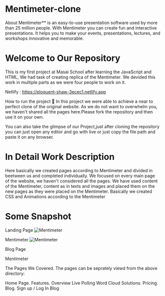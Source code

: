 # Mentimeter-clone
About
Mentimeter** is an easy-to-use presentation software used by more than 25 million people. With Mentimeter you can create fun and interactive presentations. It helps you to make your events, presentations, lectures, and workshops innovative and memorable.

Welcome to Our Repository
===================================

This is my first project at Masai School after learning the JavaScript and HTML, We had task of creating replica of the Mentimeter. We devided this work in multiple parts as we were four people to work on it.

Netlify : https://eloquent-shaw-3ecec1.netlify.app

How to run the project 📑
In this project we were able to achieve a near to perfect clone of the original website. As we do not want to overwhelm you, we haven't shared all the pages here.Please fork the repository and then use it on your own.

You can also take the glimpse of our Project,just after cloning the repository you can just open any editor and go with live or just copy the file path and paste it on any browser.

In Detail Work Description
==================

Here basically we created pages according to Mentimeter and divided in beetween us and completed individually. We focused on every main page of the website, we haven't considered all the pages. We have used content of the Mentimeter, content as in texts and images and placed them on the new pages as they were placed on the Mentimeter. Basically we created CSS and Animations according to the Mentimeter

Some Snapshot
=================

Landing Page
<img src="https://github.com/ajcodeskills/Mentimeter_Clone/raw/main/Project/home_img/mentimeter-home.PNG?raw=true" alt="Mentimeter" style="max-width: 100%;">

Mentimeter
<img src="https://github.com/ajcodeskills/Mentimeter_Clone/raw/main/Project/home_img/mentimeter-blog.PNG?raw=true" alt="Mentimeter" style="max-width: 100%;">

Blog Page

Mentimeter

The Pages We Covered.
The pages can be seprately viewd from the above directory:

Home Page.
Features.
Overview
Live Polling
Word Cloud
Solutions.
Pricing.
Blog.
Sign up / Log In
Blog
